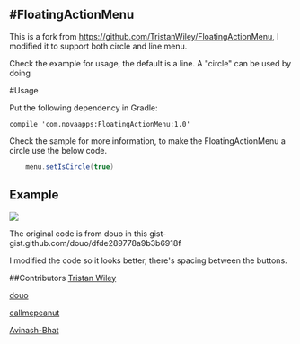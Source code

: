 #FloatingActionMenu
---
This is a fork from https://github.com/TristanWiley/FloatingActionMenu, I modified it to support both  circle and line menu.

Check the example for usage, the default is a line. A "circle" can be used by doing

#Usage

Put the following dependency in Gradle:

    compile 'com.novaapps:FloatingActionMenu:1.0'

Check the sample for more information, to make the FloatingActionMenu a circle use the below code.
```java
    menu.setIsCircle(true)
```
  
## Example
![](http://7lrzvb.com1.z0.glb.clouddn.com/test07.gif)


The original code is from douo in this gist- gist.github.com/douo/dfde289778a9b3b6918f

I modified the code so it looks better, there's spacing between the buttons.

##Contributors
  [Tristan Wiley](https://github.com/TristanWiley)
  
  [douo](https://gist.github.com/douo)
  
  [callmepeanut](https://github.com/callmepeanut)
  
  [Avinash-Bhat](https://github.com/Avinash-Bhat)
